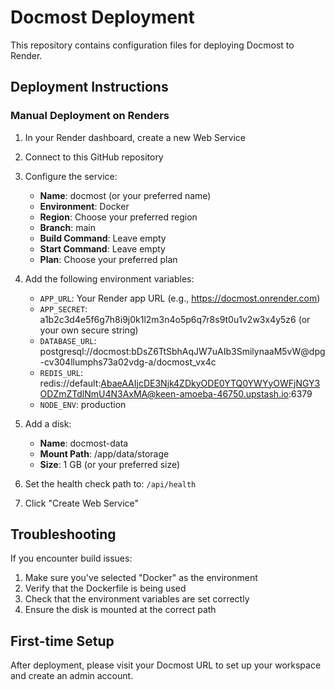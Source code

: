# Docmost Deployment

This repository contains configuration files for deploying Docmost to Render.

## Deployment Instructions

### Manual Deployment on Renders

1. In your Render dashboard, create a new Web Service
2. Connect to this GitHub repository
3. Configure the service:
   - **Name**: docmost (or your preferred name)
   - **Environment**: Docker
   - **Region**: Choose your preferred region
   - **Branch**: main
   - **Build Command**: Leave empty
   - **Start Command**: Leave empty
   - **Plan**: Choose your preferred plan

4. Add the following environment variables:
   - `APP_URL`: Your Render app URL (e.g., https://docmost.onrender.com)
   - `APP_SECRET`: a1b2c3d4e5f6g7h8i9j0k1l2m3n4o5p6q7r8s9t0u1v2w3x4y5z6 (or your own secure string)
   - `DATABASE_URL`: postgresql://docmost:bDsZ6TtSbhAqJW7uAIb3SmilynaaM5vW@dpg-cv304llumphs73a02vdg-a/docmost_vx4c
   - `REDIS_URL`: redis://default:AbaeAAIjcDE3Njk4ZDkyODE0YTQ0YWYyOWFjNGY3ODZmZTdlNmU4N3AxMA@keen-amoeba-46750.upstash.io:6379
   - `NODE_ENV`: production

5. Add a disk:
   - **Name**: docmost-data
   - **Mount Path**: /app/data/storage
   - **Size**: 1 GB (or your preferred size)

6. Set the health check path to: `/api/health`

7. Click "Create Web Service"

## Troubleshooting

If you encounter build issues:

1. Make sure you've selected "Docker" as the environment
2. Verify that the Dockerfile is being used
3. Check that the environment variables are set correctly
4. Ensure the disk is mounted at the correct path

## First-time Setup

After deployment, please visit your Docmost URL to set up your workspace and create an admin account. 
